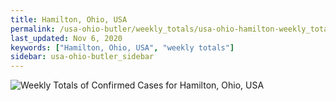 ```yaml
---
title: Hamilton, Ohio, USA
permalink: /usa-ohio-butler/weekly_totals/usa-ohio-hamilton-weekly_totals.html
last_updated: Nov 6, 2020
keywords: ["Hamilton, Ohio, USA", "weekly totals"]
sidebar: usa-ohio-butler_sidebar
---
```


![Weekly Totals of Confirmed Cases for Hamilton, Ohio, USA](/covid_tracker/images/graphs/usa-ohio-hamilton-weekly_totals_graph.png)
